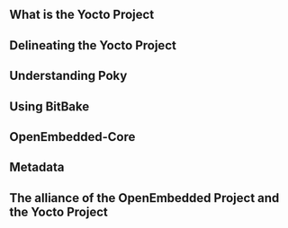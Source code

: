 



## What is the Yocto Project


## Delineating the Yocto Project


## Understanding Poky


## Using BitBake


## OpenEmbedded-Core


## Metadata


## The alliance of the OpenEmbedded Project and the Yocto Project

